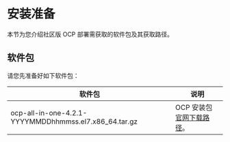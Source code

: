 # 安装准备

本节为您介绍社区版 OCP 部署需获取的软件包及其获取路径。

## 软件包

请您先准备好如下软件包：

|    软件包       |    说明     |
|---------|-----------|
| ocp-all-in-one-4.2.1-YYYYMMDDhhmmss.el7.x86_64.tar.gz  | OCP 安装包 [官网下载路径](https://open.oceanbase.com/softwareCenter/community)。    |
